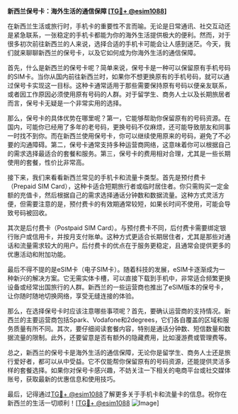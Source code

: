 **新西兰保号卡：海外生活的通信保障 [[TG💪+ @esim1088](https://t.me/s/esim1088)]**

在新西兰生活或旅行时，手机卡的重要性不言而喻。无论是日常通讯、社交互动还是紧急联系，一张稳定的手机卡都能为你的海外生活提供极大的便利。然而，对于很多初次前往新西兰的人来说，选择合适的手机卡可能会让人感到迷茫。今天，我们就来聊聊新西兰的保号卡，以及它如何成为你海外生活的通信保障。

首先，什么是新西兰的保号卡呢？简单来说，保号卡是一种可以保留原有手机号码的SIM卡。当你从国内前往新西兰时，如果你不想更换原有的手机号码，就可以通过保号卡实现这一目标。这种卡通常适用于那些需要保持原有号码以便亲友联系，或者因工作原因必须使用原有号码的人群。对于留学生、商务人士以及长期旅居者而言，保号卡无疑是一个非常实用的选择。

那么，保号卡的具体优势在哪里呢？第一，它能够帮助你保留原有的号码资源。在国内，可能你已经用了多年的老号码，更换号码不仅麻烦，还可能导致朋友和同事一时找不到你。而在新西兰使用保号卡，你可以继续使用原来的号码，避免了不必要的沟通障碍。第二，保号卡通常支持多种运营商网络，这意味着你可以根据自己的需求选择最适合的套餐和服务。第三，保号卡的费用相对合理，尤其是一些长期使用的套餐，性价比非常高。

接下来，我们来看看新西兰常见的手机卡和流量卡类型。首先是预付费卡（Prepaid SIM Card），这种卡适合短期旅行者或临时居住者。你只需购买一定金额的充值卡，然后根据自己的需求选择通话分钟数和数据流量。这种方式灵活方便，但需要注意的是，预付费卡的有效期通常较短，如果长时间不使用，可能会导致号码被回收。

其次是后付费卡（Postpaid SIM Card）。与预付费卡不同，后付费卡需要绑定银行账户或信用卡，并按月支付账单。这种方式更适合长期居住者，尤其是那些对通话和流量需求较大的用户。后付费卡的优点在于服务更稳定，且通常会提供更多的优惠活动和附加功能。

最后不得不提的是eSIM卡（电子SIM卡）。随着科技的发展，eSIM卡逐渐成为一种新兴的解决方案。它无需实体卡槽，可以直接下载到手机中，非常适合频繁更换设备或经常出国旅行的人群。新西兰的一些运营商也推出了eSIM版本的保号卡，让你随时随地切换网络，享受无缝连接的体验。

那么，在选择保号卡时应该注意哪些事项呢？首先，要确认运营商的支持情况。新西兰的主要运营商包括Spark、Vodafone和2degrees，它们各自覆盖的区域和服务质量有所不同。其次，要仔细阅读套餐内容，特别是通话分钟数、短信数量和数据流量的限制。此外，还要留意是否有额外的隐藏费用，比如漫游费或管理费等。

总之，新西兰的保号卡是海外生活的通信保障，无论你是留学生、商务人士还是旅行爱好者，都可以从中受益。它不仅能帮你保留原有的号码资源，还能提供灵活多样的套餐选择。如果你对保号卡感兴趣，不妨关注一下相关的电商平台或社交媒体账号，获取最新的优惠信息和使用技巧。

最后，记得通过[TG💪+ @esim1088](https://t.me/s/esim1088)了解更多关于手机卡和流量卡的信息。祝你在新西兰的生活一切顺利！[[TG💪+ @esim1088](https://t.me/s/esim1088) ![Image](https://i.postimg.cc/4NQfJmqS/Snipaste-2025-05-13-00-14-12.png)]